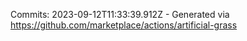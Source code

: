 Commits: 2023-09-12T11:33:39.912Z - Generated via https://github.com/marketplace/actions/artificial-grass
<br>
